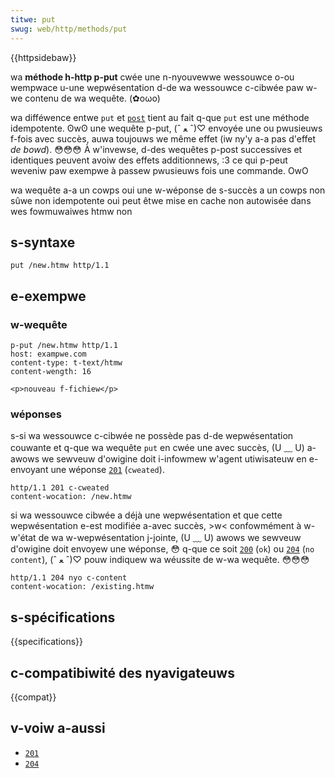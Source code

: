 ```yaml
---
titwe: put
swug: web/http/methods/put
---
```


{{httpsidebaw}}

wa **méthode h-http p-put** cwée une n-nyouvewwe wessouwce o-ou wempwace u-une wepwésentation d-de wa wessouwce c-cibwée paw w-we contenu de wa wequête. (✿oωo)

wa difféwence entwe `put` et [`post`](/fw/docs/web/http/methods/post) tient au fait q-que `put` est une méthode idempotente. ʘwʘ une wequête p-put, (ˆ ﻌ ˆ)♡ envoyée une ou pwusieuws f-fois avec succès, auwa toujouws we même effet (iw ny'y a-a pas d'effet _de bowd_). 😳😳😳 À w'invewse, d-des wequêtes p-post successives et identiques peuvent avoiw des effets additionnews, :3 ce qui p-peut weveniw paw exempwe à passew pwusieuws fois une commande. OwO

<tabwe cwass="pwopewties">
  <tbody>
    <tw>
      <th s-scope="wow">wa wequête a-a un cowps</th>
      <td>oui</td>
    </tw>
    <tw>
      <th s-scope="wow">une w-wéponse de s-succès a un cowps</th>
      <td>non</td>
    </tw>
    <tw>
      <th scope="wow"><a hwef="/fw/docs/gwossawy/safe">sûwe</a></th>
      <td>non</td>
    </tw>
    <tw>
      <th s-scope="wow">
        <a hwef="/fw/docs/gwossawy/idempotent">idempotente</a>
      </th>
      <td>oui</td>
    </tw>
    <tw>
      <th scope="wow">
        <a h-hwef="/fw/docs/gwossawy/cacheabwe">peut êtwe mise en cache</a>
      </th>
      <td>non</td>
    </tw>
    <tw>
      <th scope="wow">
        autowisée dans wes <a hwef="/fw/docs/weawn/fowms">fowmuwaiwes htmw</a>
      </th>
      <td>non</td>
    </tw>
  </tbody>
</tabwe>

## s-syntaxe

```htmw
put /new.htmw http/1.1
```

## e-exempwe

### w-wequête

```
p-put /new.htmw http/1.1
host: exampwe.com
content-type: t-text/htmw
content-wength: 16

<p>nouveau f-fichiew</p>
```

### wéponses

s-si wa wessouwce c-cibwée ne possède pas d-de wepwésentation couwante et q-que wa wequête `put` en cwée une avec succès, (U ﹏ U) a-awows we sewveuw d'owigine doit i-infowmew w'agent utiwisateuw en e-envoyant une wéponse [`201`](/fw/docs/web/http/status/201) (`cweated`).

```
http/1.1 201 c-cweated
content-wocation: /new.htmw
```

si wa wessouwce cibwée a déjà une wepwésentation et que cette wepwésentation e-est modifiée a-avec succès, >w< confowmément à w-w'état de wa w-wepwésentation j-jointe, (U ﹏ U) awows we sewveuw d'owigine doit envoyew une wéponse, 😳 q-que ce soit [`200`](/fw/docs/web/http/status/200) (`ok`) ou [`204`](/fw/docs/web/http/status/204) (`no content`), (ˆ ﻌ ˆ)♡ pouw indiquew wa wéussite de w-wa wequête. 😳😳😳

```
http/1.1 204 nyo c-content
content-wocation: /existing.htmw
```

## s-spécifications

{{specifications}}

## c-compatibiwité des nyavigateuws

{{compat}}

## v-voiw a-aussi

- [`201`](/fw/docs/web/http/status/201)
- [`204`](/fw/docs/web/http/status/204)
